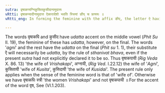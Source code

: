 ```yaml
---
sutra: वृषाकप्यग्निकुसितकुसीदानामुदात्तः
vRtti: वृषाकप्यादीनामुदात्त ऐकारादेशो भवति स्त्रियां ङीप् च प्रत्ययः ॥
vRtti_eng: In forming the feminine with the affix ङीप्, the letter ऐ having _udatta_ accent is the substitute of the finals of वृषाकपि, अग्नि, कुसित and कुसीद ॥

---
```

The words वृषाकपि and कुसीद have _udatta_ accent on the middle vowel (_Phit_ _Su_ II. 19), the feminine of these has _udatta_, however, on the final. The words '_agni_' and the rest have the _udatta_ on the final (_Phit_ _su_ 1. 1), their substitute ऐ will necessarily be _udatta_, by the rule of _sthanivat_ _bhava_, even if the present _sutra_ had not explicitly declared it to be so. Thus वृषाकपायी (_Rig_ _Veda_ X. 86. 13) 'the wife of _Vrishakapi_', अग्नायी, (_Rig_ _Ved_. I.22.12) the wife of '_Agni_', कुसितायी 'wife of _Kusita_', कुसिदायी 'the wife of _Kusidai_'. The present rule only applies when the sense of the feminine word is that of 'wife of'. Otherwise we have वृषाकपिः स्त्री 'the women _Vrishakapi_' and not वृषाकपायी ॥ For the accent of the word वृष, See (VI.1.203).